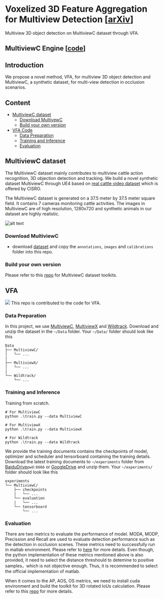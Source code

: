 # Voxelized 3D Feature Aggregation for Multiview Detection [[arXiv](https://arxiv.org/abs/2112.03471)]
 Multiview 3D object detection on MultiviewC dataset through VFA.

## MultiviewC Engine [[code](https://github.com/Jiahao-Ma/MultiviewC)]

## Introduction
We propose a novel method, VFA, for multiview 3D object detection and MultiviewC, a synthetic dataset, for multi-view detection in occlusion scenarios.

## Content
- [MultiviewC dataset](#multiviewc-dataset)
  * [Download MultivewC](#download-multiviewC)
  * [Build your own version](#build-your-own-version)
- [VFA Code](#mvdet-code)
  * [Data Preparation](#data-preparation)
  * [Training and Inference](#training-and-inference)
  * [Evaluation](#evaluation)
## MultiviewC dataset
The MultiviewC dataset mainly contributes to multiview cattle action recognition, 3D objection detection and tracking. We build a novel synthetic dataset MultiviewC through UE4 based on [real cattle video dataset](https://cloudstor.aarnet.edu.au/plus/s/fouvWr9sE6TBueO) which is offered by CISRO.

The MultiviewC dataset is generated on a 37.5 meter by 37.5 meter square field. It contains 7 cameras monitoring cattle activities. The images in MultiviewC are of high resolution, 1280x720 and synthetic animals in our dataset are highly realistic. 

![alt text](https://github.com/Robert-Mar/MultiviewC/blob/main/github_material/MultiviewC.png "Visualization of MultiviewC")

### Download MultiviewC
- download [dataset](#data-preparation) and copy the `annotations`, `images` and `calibrations` folder into this repo. 
### Build your own version
Please refer to this [repo](https://github.com/Robert-Mar/MultiviewC) for MultiviewC dataset toolkits.

## VFA
<img src=https://github.com/Robert-Mar/VFA/blob/main/.github/vfa_v3.png>
This repo is contributed to the code for VFA.

### Data Preparation
In this project, we use [MultiviewC](https://github.com/Robert-Mar/MultiviewC), [MultiviewX](https://github.com/hou-yz/MultiviewX) and [Wildtrack](https://www.epfl.ch/labs/cvlab/data/data-wildtrack/). Download and unzip the dataset in the `~/Data` folder.
Your `~/Data/` folder should look like this
```
Data
├── MultiviewC/
│   └── ...
|
├── MultiviewX/
│   └── ...
|
└── Wildtrack/ 
    └── ...
```

### Training and Inference
Training from scratch.
```
# For MultiviewC
python .\train.py --data MultiviewC

# For MultiviewX
python .\train.py --data MultiviewX

# For Wildtrack
python .\train.py --data Wildtrack
```

We provide the training documents contains the checkpoints of model, optimizer and scheduler and tensorboard containing the training details. Download the latest training documents to `~/experiments` folder from [BaiduDrive](https://pan.baidu.com/s/1KtOBXuxPdnTnKwvyAkZLug)`pwd:6666` or [GoogleDrive](https://drive.google.com/file/d/1SaseZUtc7cb-CX7WoiAQeWe_peqT3yd_/view?usp=sharing) and unzip them. Your `~/experiments/` folder should look like this
```
experiments
└── MultiviewC/
    ├── checkpoints
    |   └── ...
    └── evaluation
    |   └── ...
    └── tensorboard
        └── ...
```

### Evaluation
There are two metrics to evaluate the performance of model. MODA, MODP, Precission and Recall are used to evaluate detection performance such as the detection in occlusion scenes. These metrics need to successfully run in matlab environment. Please refer to [here](https://github.com/Robert-Mar/VFA/tree/main/moft/evaluation) for more details.
Even though, the python implementation of these metrics mentioned above is also provided, it need to select the distance threshould to detemine to positive samples，which is not objective enough. Thus, it is recommended to select the official implementation of matlab.

When it comes to the AP, AOS, OS metrics, we need to install cuda environment and build the toolkit for 3D rotated IoUs calculation. Please refer to this [repo](https://github.com/Robert-Mar/2D-3D-IoUs) for more details.

